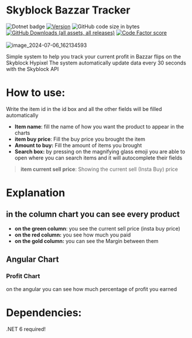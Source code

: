 # **Skyblock Bazzar Tracker**
![Dotnet badge](https://github.com/nadav26740/Skyblock-Bazzar-Tracker/actions/workflows/dotnet.yml/badge.svg)
[![Version](https://img.shields.io/badge/Version-0.2.5-blue?style=flat)](https://github.com/nadav26740/Skyblock-Bazzar-Tracker/releases)
![GitHub code size in bytes](https://img.shields.io/github/languages/code-size/nadav26740/Skyblock-Bazzar-Tracker?style=flat)
[![GitHub Downloads (all assets, all releases)](https://img.shields.io/github/downloads/nadav26740/Skyblock-Bazzar-Tracker/total?style=flat&logo=github)](https://github.com/nadav26740/Skyblock-Bazzar-Tracker/releases)
[![Code Factor score](https://www.codefactor.io/repository/github/nadav26740/skyblock-bazzar-tracker/badge)](https://www.codefactor.io/repository/github/nadav26740/skyblock-bazzar-tracker)
<br/>
<br/>
![image_2024-07-06_162134593](https://github.com/nadav26740/Skyblock-Bazzar-Tracker/assets/46380330/b958b29d-dc9f-40d5-adc9-4859324ba476)

Simple system to help you track your current profit in Bazzar flips on the Skyblock Hypixel
The system automatically update data every 30 seconds with the Skyblock API  

# **How to use:**
Write the item id in the id box and all the other fields will be filled automatically 

- **Item name**: fill the name of how you want the product to appear in the charts
- **item buy price**: Fill the buy price you brought the item
- **Amount to buy:** Fill the amount of items you brought
- **Search box:** by pressing on the magnifying glass emoji you are able to open where you can search items and it will autocomplete their fields 
> **item current sell price**: Showing the current sell (Insta Buy) price

# Explanation
## in the column chart you can see every product
- **on the green column**: you see the current sell price (insta buy price)
- **on the red column:** you see how much you paid
- **on the gold column:** you can see the Margin between them

## Angular Chart
### Profit Chart
on the angular you can see how much percentage of profit you earned

# Dependencies:
.NET 6 required!
